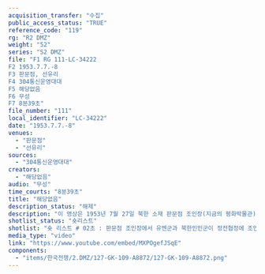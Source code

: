 ```yaml
---
acquisition_transfer: "수집"
public_access_status: "TRUE"
reference_code: "119"
rg: "R2 DMZ"
weight: "52"
series: "S2 DMZ"
file: "F1 RG 111-LC-34222
F2 1953.7.7.-8
F3 판문점, 선유리
F4 304통신운영대대
F5 해당없음 
F6 무성 
F7 8분39초"
file_number: "111"
local_identifier: "LC-34222"
date: "1953.7.7.-8"
venues: 
  - "판문점"
  - "선유리"
sources: 
  - "304통신운영대대"
creators: 
  - "해당없음"
audio: "무성"
time_courts: "8분39초"
title: "해당없음"
description_status: "해제"
description: "이 영상은 1953년 7월 27일 북한 소재 판문점 조인장(지금의 평화박물관) 주변 모습과 같은 오후 1시 선유리 유엔군임시사령부에서 유엔군 관계자가 사전에 조인하고 기자회견 장면이 담겨 있다. 보통 판문점 조인장 영상이 유엔군임시사령부에서 유엔군 관계자가 사전 조인하는 장면을 동일하게 편집되어 방송 언론에 소개되고 있다. 따라서 본 영상은 판문점과 선유리 유엔임시사령부 조인과 기자회견이 다른 것을 보여주고 있다. 제목에 등장하는 운크라 영상부대(UNKRA Film Unit)는 1950년 12월 1일 유엔의 결의에 따라 유엔한국재건단(United Nations Korean Reconstruction Agency, UNKRA) 소속이며 주로 한국에서 구호활동 등을 촬영해 유엔홍보부 등에 제공했다. 304통신운영대대는 용산기지에본부를 둔 미 8군 사령부 지휘 아래 활동한 유명한 부대이며 전쟁포로 교환 작전과 전후 1970년대까지 활동했다. "
shotlist_status: "숏리스트"
shotlist: "숏 리스트 # 02초 : 판문점 조인장에서 유엔군과 북한인민군이 정전협정에 조인하고 있다. (15초) 조인장에서 나 오는 유엔군 관계자들과 기자들 모습. 조인장을 떠나는 북한인민군 관계자들, 조인장으로 다시 들어가 는 유엔군 관계자 모습. (3분11초) 조인장 주변 풍경들. 언론기자들과 경비병들 모습. (4분10초) 조인장 주변에 중국과 북한 관계자들 모습 (5분01초) 조인장 부근 각국 언론사 기자들과 각 군에서 나온 지프 차. 조인장 안의 내외신 기자들 (7분41초) 정전협정문 2권의 지도, 정전협정 제1권 등이 책상 위에 놓 여 있다. 선유리 유엔군임시사령부에서 유엔군이 별도 조인식을 갖고 있다. "
media_type: "video"
link: "https://www.youtube.com/embed/MXPOgefJSqE"
components: 
  - "items/한국전쟁/2.DMZ/127-GK-109-A8872/127-GK-109-A8872.png"
---
```

